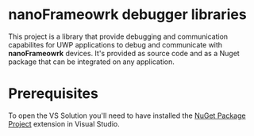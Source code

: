 # **nanoFrameowrk** debugger libraries

This project is a library that provide debugging and communication capabilites for UWP applications to debug and communicate with **nanoFrameowrk** devices.
It's provided as source code and as a Nuget package that can be integrated on any application.


# Prerequisites

To open the VS Solution you'll need to have installed the [NuGet Package Project](https://marketplace.visualstudio.com/items?itemName=NuProjTeam.NuGetPackageProject) extension in Visual Studio.
